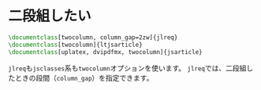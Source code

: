 # 二段組したい

```latex
\documentclass[twocolumn, column_gap=2zw]{jlreq}
\documentclass[twocolumn]{ltjsarticle}
\documentclass[uplatex, dvipdfmx, twocolumn]{jsarticle}
```

``jlreq``も``jsclasses``系も``twocolumn``オプションを使います。
``jlreq``では、二段組したときの段間（``column_gap``）を指定できます。
